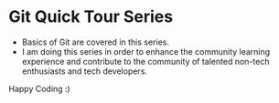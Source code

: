 # Git Quick Tour Series
- Basics of Git are covered in this series. 
- I am doing this series in order to enhance the community learning experience and contribute to the community of talented non-tech enthusiasts and tech developers.

Happy Coding 
:)
